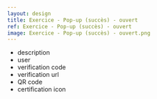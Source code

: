 ```yaml
---
layout: design
title: Exercice - Pop-up (succès) - ouvert
ref: Exercice - Pop-up (succès) - ouvert
image: Exercice - Pop-up (succès) - ouvert.png
---
```


- description
- user
- verification code
- verification url
- QR code
- certification icon
